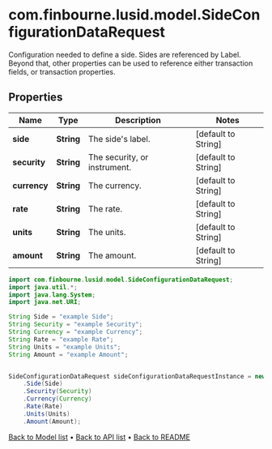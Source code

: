 # com.finbourne.lusid.model.SideConfigurationDataRequest
Configuration needed to define a side. Sides are referenced by Label. Beyond that, other properties  can be used to reference either transaction fields, or transaction properties.

## Properties

Name | Type | Description | Notes
------------ | ------------- | ------------- | -------------
**side** | **String** | The side&#39;s label. | [default to String]
**security** | **String** | The security, or instrument. | [default to String]
**currency** | **String** | The currency. | [default to String]
**rate** | **String** | The rate. | [default to String]
**units** | **String** | The units. | [default to String]
**amount** | **String** | The amount. | [default to String]

```java
import com.finbourne.lusid.model.SideConfigurationDataRequest;
import java.util.*;
import java.lang.System;
import java.net.URI;

String Side = "example Side";
String Security = "example Security";
String Currency = "example Currency";
String Rate = "example Rate";
String Units = "example Units";
String Amount = "example Amount";


SideConfigurationDataRequest sideConfigurationDataRequestInstance = new SideConfigurationDataRequest()
    .Side(Side)
    .Security(Security)
    .Currency(Currency)
    .Rate(Rate)
    .Units(Units)
    .Amount(Amount);
```


[Back to Model list](../README.md#documentation-for-models) &#8226; [Back to API list](../README.md#documentation-for-api-endpoints) &#8226; [Back to README](../README.md)
